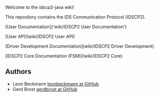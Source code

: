 Welcome to the idscp2-java wiki!

This repository contains the IDS Communication Protocol (IDSCP2).

[User Documentation]('wiki/IDSCP2 User Documentation')

[User API](wiki/IDSCP2 User API)

[Driver Development Documentation](wiki/IDSCP2 Driver Development)

[IDSCP2 Core Documentation (FSM)](wiki/IDSCP2 Core)

## Authors

- Leon Beckmann [leonbeckmann at GitHub](https://github.com/leonbeckmann)
- Gerd Brost [gerdbrost at GitHub]()



